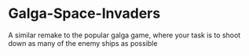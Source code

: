 # Galga-Space-Invaders
A similar remake to the popular galga game, where your task is to shoot down as many of the enemy ships as possible
